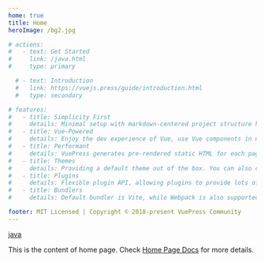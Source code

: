 ```yaml
---
home: true
title: Home
heroImage: /bg2.jpg

# actions:
#   - text: Get Started
#     link: /java.html
#     type: primary

  # - text: Introduction
  #   link: https://vuejs.press/guide/introduction.html
  #   type: secondary

# features:
#   - title: Simplicity First
#     details: Minimal setup with markdown-centered project structure helps you focus on writing.
#   - title: Vue-Powered
#     details: Enjoy the dev experience of Vue, use Vue components in markdown, and develop custom themes with Vue.
#   - title: Performant
#     details: VuePress generates pre-rendered static HTML for each page, and runs as an SPA once a page is loaded.
#   - title: Themes
#     details: Providing a default theme out of the box. You can also choose a community theme or create your own one.
#   - title: Plugins
#     details: Flexible plugin API, allowing plugins to provide lots of plug-and-play features for your site.
#   - title: Bundlers
#     details: Default bundler is Vite, while Webpack is also supported. Choose the one you like!

footer: MIT Licensed | Copyright © 2018-present VuePress Community
---
```


[java]

This is the content of home page. Check [Home Page Docs][default-theme-home] for more details.

[default-theme-home]: https://vuejs.press/reference/default-theme/frontmatter.html#home-page
[java]:/java.md
